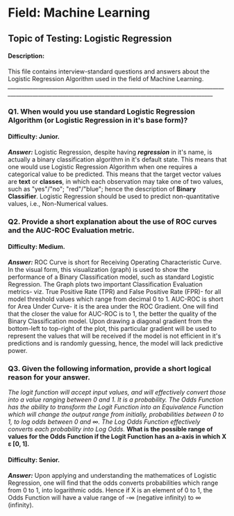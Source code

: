# Field: Machine Learning

## Topic of Testing: Logistic Regression

#### Description:
This file contains interview-standard questions and answers about the Logistic Regression Algorithm used in the field of Machine Learning.
*________________________________________________________________________________________________________________________________________________________*

### Q1. When would you use standard Logistic Regression Algorithm (or Logistic Regression in it's base form)?
#### Difficulty: Junior.
__*Answer:*__ Logistic Regression, despite having __*regression*__ in it's name, is actually a binary classification algorithm in it's default state. This means that one
would use Logistic Regression Algorithm when one requires a categorical value to be predicted. This means that the target vector values are __text__ or __classes__, in which
each observation may take one of two values, such as "yes"/"no"; "red"/"blue"; hence the description of __Binary Classifier__. Logistic Regression should be used to predict
non-quantitative values, i.e., Non-Numerical values.

### Q2. Provide a short explanation about the use of ROC curves and the AUC-ROC Evaluation metric.
#### Difficulty: Medium.
__*Answer:*__ ROC Curve is short for Receiving Operating Characteristic Curve. In the visual form, this visualization (graph) is used to show the performance of a Binary
Classification model, such as standard Logistic Regression. The Graph plots two important Classification Evaluation metrics- viz. True Positive Rate (TPR) and False Positive
Rate (FPR)- for all model threshold values which range from decimal 0 to 1. AUC-ROC is short for Area Under Curve- it is the area under the ROC Gradient. One will find that
the closer the value for AUC-ROC is to 1, the better the quality of the Binary Classification model. Upon drawing a diagonal gradient from the bottom-left to top-right of
the plot, this particular gradient will be used to represent the values that will be received if the model is not efficient in it's predictions and is randomly guessing,
hence, the model will lack predictive power.

### Q3. Given the following information, provide a short logical reason for your answer. 
_The logit function will accept input values, and will effectively convert those into a value ranging between 0 and 1. It is a probability. The Odds Function has
the ability to transform the Logit Function into an Equivalence Function which will change the output range from initially, probabilities between 0 to 1, to log
odds between 0 and ∞. The Log Odds Function effectively converts each probability into Log Odds._ **What is the possible range of values for the Odds Function
if the Logit Function has an a-axis in which X ε [0, 1].**
#### Difficulty: Senior.
__*Answer:*__  Upon applying and understanding the mathematices of Logistic Regression, one will find that the odds converts probabilities which range from 0 to 1, into
logarithmic odds. Hence if X is an element of 0 to 1, the Odds Function will have a value range of -∞ (negative infinity) to ∞ (infinity).


